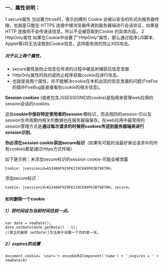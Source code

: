 ### 一、属性说明：

1 secure属性
当设置为true时，表示创建的 Cookie 会被以安全的形式向服务器传输，也就是只能在 HTTPS 连接中被浏览器传递到服务器端进行会话验证，如果是 HTTP 连接则不会传递该信息，所以不会被窃取到Cookie 的具体内容。
2 HttpOnly属性
如果在Cookie中设置了"HttpOnly"属性，那么通过程序(JS脚本、Applet等)将无法读取到Cookie信息，这样能有效的防止XSS攻击。

##### 对于以上两个属性，

+ secure属性是防止信息在传递的过程中被监听捕获后信息泄漏
+ HttpOnly属性的目的是防止程序获取cookie后进行攻击。
+ 也就是说两个属性，并不能解决cookie在本机出现的信息泄漏的问题(FireFox的插件FireBug能直接看到cookie的相关信息)。

**Session cookies** (或者包含JSSESSIONID的cookie)是指用来管理web应用的session会话的cookies.

这些**cookie中保存特定使用者的session ID**标识，而且相同的session ID以及session生命周期内相关的数据也在服务器端保存。在web应用中最常用的session管理方式是**通过每次请求的时候将cookies传送到服务器端来进行session识别**。

**你必须在session cookie添加secure标识**（如果有可能的话最好保证请求中的所有cookies都是通过Https方式传输）

如下是示例：未添加secure标识的session cookie-可能会被泄露

`Cookie: jsessionid=AS348AF929FK219CKA9FK3B79870H;`

添加secure标识：

`Cookie: jsessionid=AS348AF929FK219CKA9FK3B79870H; secure;`





#### 如何删除一个cookie

##### 1）将时间设为当前时间往前一点。

```JS
var date = newDate(); 
date.setDate(date.getDate() - 1);
//真正的删除 setDate()方法用于设置一个月的某一天。
```

##### 2）expires的设置

```JS
document.cookie= 'user='+ encodeURIComponent('name') + ';expires = ' + newDate(0)
```



